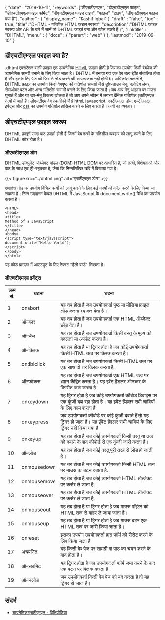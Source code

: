 {
  "date" : "2019-10-11",
  "keywords" :["डीएचटीएमएल", "डीएचटीएमएल फाइल", "डीएचटीएमएल फाइल फॉर्मेट", "डीएचटीएमएल फाइल टाइप", "फाइल", "टाइप", "डीएचटीएमएल फाइल क्या है"],
  "author" : {
    "display_name" : "Kashif Iqbal"
},
  "draft" : "false",
  "toc" : true,
  "title" :"DHTML - गतिशील HTML फ़ाइल स्वरूप",
  "description":"DHTML फ़ाइल स्वरूप और API के बारे में जानें जो DHTML फ़ाइलें बना और खोल सकते हैं।",
  "linktitle" : "DHTML",
  "menu" : {
    "docs" : {
      "parent" : "web"
}
},
  "lastmod" : "2019-09-10"
}

## डीएचटीएमएल फाइल क्या है?

.dhtml एक्सटेंशन वाली फ़ाइल एक डायनेमिक [HTML](/hi/web/html/) फ़ाइल होती है जिसका उपयोग किसी वेबपेज की डायनेमिक सामग्री बनाने के लिए किया जाता है। DHTML में बनाया गया एक वेब तत्व ईवेंट संचालित होता है और इसके लिए पेज को फिर से लोड करने की आवश्यकता नहीं होती है। अधिकांश मामलों में, DHTML फ़ाइल का उपयोग किसी वेबपृष्ठ की गतिशील सामग्री जैसे ड्रॉप-डाउन मेनू, फ्लोटिंग लेयर, रोलओवर बटन और अन्य गतिशील सामग्री बनाने के लिए किया जाता है। जब आप मेनू आइटम पर माउस घुमाते हैं और यह उप-मेनू विकल्प खोलता है तो आप अपने जीवन में लगभग दैनिक गतिशील एचटीएमएल तत्वों में आते हैं। डीएचटीएम वेब तकनीकों जैसे [html](/hi/web/html/), [javascript](/hi/web/js/), एचटीएमएल डोम, एचटीएमएल इवेंट्स और [css](/hi/web/css/) का उपयोग गतिशील हासिल करने के लिए करता है। तत्वों का व्यवहार।

## डीएचटीएमएल फ़ाइल स्वरूप

DHTML फ़ाइलें सादा पाठ फ़ाइलें होती हैं जिनमें वेब तत्वों के गतिशील व्यवहार को लागू करने के लिए DHTML कोड होता है।


### डीएचटीएमएल डोम

DHTML डॉक्यूमेंट ऑब्जेक्ट मॉडल (DOM) HTML DOM पर आधारित है, जो तत्वों, विशेषताओं और पाठ के साथ एक ट्री-स्ट्रक्चर है, जैसा कि निम्नलिखित छवि में दिखाया गया है।

{{< figure src="../dhtml.png" alt="एचटीएमएल डोम" >}}

`दस्तावेज़` नोड का उपयोग विभिन्न कार्यों को लागू करने के लिए कई कार्यों को कॉल करने के लिए किया जा सकता है। निम्न उदाहरण केवल DHTML में JavaScript के document.write() विधि का उपयोग करता है।

```
<HTML>  
<head>  
<title>  
Method of a JavaScript  
</title>  
</head>  
<body>  
<script type="text/javascript">  
document.write("Hello World");  
</script>  
</body>  
</html>  
```

यह कोड ब्राउज़र में आउटपुट के लिए टेक्स्ट "हैलो वर्ल्ड" लिखता है।

### डीएचटीएमएल इवेंट्स

|क्रम सं.|घटना|घटना|
---|---|---|
|1|onabort|यह तब होता है जब उपयोगकर्ता पृष्ठ या मीडिया फ़ाइल लोड करना बंद कर देता है।|
|2|ऑनब्लर|यह तब होता है जब उपयोगकर्ता एक HTML ऑब्जेक्ट छोड़ देता है।|
|3|ऑनचेंज|यह तब होता है जब उपयोगकर्ता किसी वस्तु के मूल्य को बदलता या अपडेट करता है।|
|4|ऑनक्लिक|यह तब होता है या ट्रिगर होता है जब कोई उपयोगकर्ता किसी HTML तत्व पर क्लिक करता है।|
|5|ondblclick|यह तब होता है जब उपयोगकर्ता किसी HTML तत्व पर एक साथ दो बार क्लिक करता है.|
|6|ऑनफोकस|यह तब होता है जब उपयोगकर्ता एक HTML तत्व पर ध्यान केंद्रित करता है। यह इवेंट हैंडलर ऑनब्लर के विपरीत काम करता है
|7|onkeydown|यह ट्रिगर होता है जब कोई उपयोगकर्ता कीबोर्ड डिवाइस पर एक कुंजी दबा रहा होता है। यह इवेंट हैंडलर सभी चाबियों के लिए काम करता है
|8|onkeypress|जब उपयोगकर्ता कीबोर्ड पर कोई कुंजी दबाते हैं तो यह ट्रिगर हो जाता है। यह ईवेंट हैंडलर सभी चाबियों के लिए ट्रिगर नहीं किया गया है||
|9|onkeyup|यह तब होता है जब कोई उपयोगकर्ता किसी वस्तु या तत्व को दबाने के बाद कीबोर्ड से एक कुंजी जारी करता है।|
|10|ऑनलोड|यह तब होता है जब कोई वस्तु पूरी तरह से लोड हो जाती है।|
|11|onmousedown|यह तब होता है जब कोई उपयोगकर्ता किसी HTML तत्व पर माउस का बटन दबाता है.|
|12|onmousemove|यह तब होता है जब कोई उपयोगकर्ता HTML ऑब्जेक्ट पर कर्सर ले जाता है.|
|13|onmouseover|यह तब होता है जब कोई उपयोगकर्ता HTML ऑब्जेक्ट पर कर्सर ले जाता है.|
|14|onmouseout|यह तब होता है या ट्रिगर होता है जब माउस पॉइंटर को HTML तत्व से बाहर ले जाया जाता है।|
|15|onmouseup|यह तब होता है या ट्रिगर होता है जब माउस बटन एक HTML तत्व पर जारी किया जाता है।|
|16|onreset|इसका उपयोग उपयोगकर्ता द्वारा फॉर्म को रीसेट करने के लिए किया जाता है||
|17|अचयनित|यह किसी वेब पेज पर सामग्री या पाठ का चयन करने के बाद होता है।|
|18|ऑनसबमिट|यह ट्रिगर होता है जब उपयोगकर्ता फॉर्म जमा करने के बाद एक बटन पर क्लिक करता है।|
|19|ऑननलोड|जब उपयोगकर्ता किसी वेब पेज को बंद करता है तो यह ट्रिगर हो जाता है।|

## संदर्भ

* [डायनेमिक एचटीएमएल - विकिपीडिया](https://en.wikipedia.org/wiki/Dynamic_HTML)

